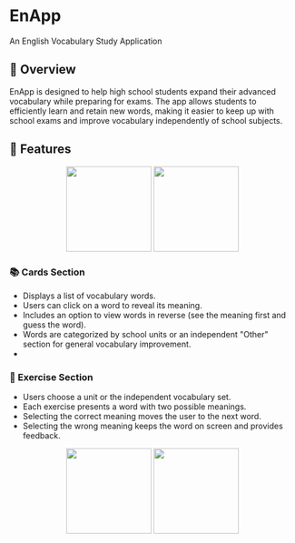 # EnApp
An English Vocabulary Study Application  

## 📌 Overview  
EnApp is designed to help high school students expand their advanced vocabulary while preparing for exams. The app allows students to efficiently learn and retain new words, making it easier to keep up with school exams and improve vocabulary independently of school subjects.  

## 🚀 Features  

<p align="center">
  <img src="https://github.com/user-attachments/assets/516b7581-6c49-475a-94d2-5dd0f9e267de" width="150">
  <img src="https://github.com/user-attachments/assets/516b7581-6c49-475a-94d2-5dd0f9e267de" width="150">
</p>

### 📚 Cards Section  
- Displays a list of vocabulary words.  
- Users can click on a word to reveal its meaning.  
- Includes an option to view words in reverse (see the meaning first and guess the word).  
- Words are categorized by school units or an independent "Other" section for general vocabulary improvement.
- 

### 🎯 Exercise Section  
- Users choose a unit or the independent vocabulary set.  
- Each exercise presents a word with two possible meanings.  
- Selecting the correct meaning moves the user to the next word.  
- Selecting the wrong meaning keeps the word on screen and provides feedback.

 <p align="center">
  <img src="https://github.com/user-attachments/assets/516b7581-6c49-475a-94d2-5dd0f9e267de" width="150">
  <img src="https://github.com/user-attachments/assets/516b7581-6c49-475a-94d2-5dd0f9e267de" width="150">
</p>
